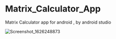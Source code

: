 # Matrix_Calculator_App
Matrix Calculator app for android , by android studio

![Screenshot_1626248873](https://user-images.githubusercontent.com/87250282/125584176-fbdc19cc-5004-443a-8749-654a4421c2a2.png)
